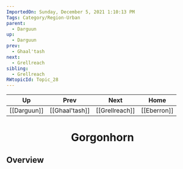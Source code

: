 ```yaml
---
ImportedOn: Sunday, December 5, 2021 1:10:13 PM
Tags: Category/Region-Urban
parent:
  - Darguun
up:
  - Darguun
prev:
  - Ghaal'tash
next:
  - Grellreach
sibling:
  - Grellreach
RWtopicId: Topic_28
---
```


| Up | Prev | Next | Home |
|----|------|------|------|
| [[Darguun]] | [[Ghaal'tash]] | [[Grellreach]] | [[Eberron]] |

# <center>Gorgonhorn</center>

## Overview
